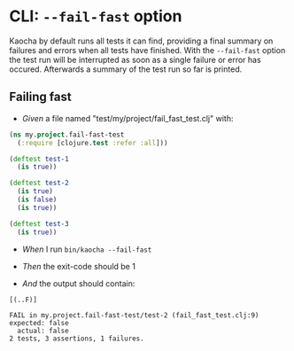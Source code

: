 # CLI: `--fail-fast` option

Kaocha by default runs all tests it can find, providing a final summary on
  failures and errors when all tests have finished. With the `--fail-fast`
  option the test run will be interrupted as soon as a single failure or error
  has occured. Afterwards a summary of the test run so far is printed.

## Failing fast

- <em>Given </em> a file named "test/my/project/fail_fast_test.clj" with:

``` clojure
(ns my.project.fail-fast-test
  (:require [clojure.test :refer :all]))

(deftest test-1
  (is true))

(deftest test-2
  (is true)
  (is false)
  (is true))

(deftest test-3
  (is true))
```


- <em>When </em> I run `bin/kaocha --fail-fast`

- <em>Then </em> the exit-code should be 1

- <em>And </em> the output should contain:

``` nil
[(..F)]

FAIL in my.project.fail-fast-test/test-2 (fail_fast_test.clj:9)
expected: false
  actual: false
2 tests, 3 assertions, 1 failures.
```



